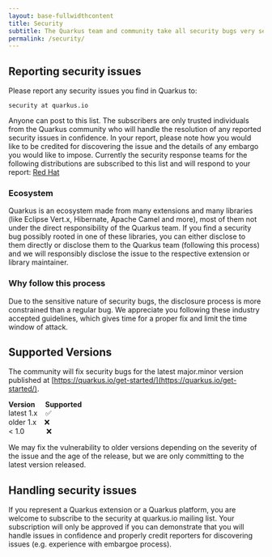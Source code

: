 ```yaml
---
layout: base-fullwidthcontent
title: Security
subtitle: The Quarkus team and community take all security bugs very seriously. You can find our guidelines here regarding our policy and security disclosure.
permalink: /security/
---
```



## Reporting security issues

Please report any security issues you find in Quarkus to:

    security at quarkus.io

Anyone can post to this list. The subscribers are only trusted individuals from the Quarkus community who will handle the resolution of any reported security issues in confidence. In your report, please note how you would like to be credited for discovering the issue and the details of any embargo you would like to impose. Currently the security response teams for the following distributions are subscribed to this list and will respond to your report: [Red Hat](https://access.redhat.com/security/team/contact/)

### Ecosystem

Quarkus is an ecosystem made from many extensions and many libraries (like Eclipse Vert.x, Hibernate, Apache Camel and more), most of them not under the direct responsibility of the Quarkus team. If you find a security bug possibly rooted in one of these libraries, you can either disclose to them directly or disclose them to the Quarkus team (following this process) and we will responsibly disclose the issue to the respective extension or library maintainer.

### Why follow this process

Due to the sensitive nature of security bugs, the disclosure process is more constrained than a regular bug. We appreciate you following these industry accepted guidelines, which gives time for a proper fix and limit the time window of attack.

## Supported Versions

The community will fix security bugs for the latest major.minor version published at [https://quarkus.io/get-started/](https://quarkus.io/get-started/).

**Version      Supported**  
latest 1.x    ✅  
older 1.x    ❌  
< 1.0           ❌

We may fix the vulnerability to older versions depending on the severity of the issue and the age of the release, but we are only committing to the latest version released.

## Handling security issues

If you represent a Quarkus extension or a Quarkus platform, you are welcome to subscribe to the security at quarkus.io mailing list. Your subscription will only be approved if you can demonstrate that you will handle issues in confidence and properly credit reporters for discovering issues (e.g. experience with embargoe process).
